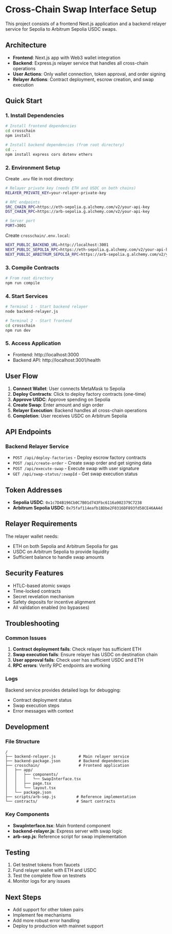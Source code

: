 # Cross-Chain Swap Interface Setup

This project consists of a frontend Next.js application and a backend relayer service for Sepolia to Arbitrum Sepolia USDC swaps.

## Architecture

- **Frontend**: Next.js app with Web3 wallet integration
- **Backend**: Express.js relayer service that handles all cross-chain operations
- **User Actions**: Only wallet connection, token approval, and order signing
- **Relayer Actions**: Contract deployment, escrow creation, and swap execution

## Quick Start

### 1. Install Dependencies

```bash
# Install frontend dependencies
cd crosschain
npm install

# Install backend dependencies (from root directory)
cd ..
npm install express cors dotenv ethers
```

### 2. Environment Setup

Create `.env` file in root directory:
```bash
# Relayer private key (needs ETH and USDC on both chains)
RELAYER_PRIVATE_KEY=your-relayer-private-key

# RPC endpoints
SRC_CHAIN_RPC=https://eth-sepolia.g.alchemy.com/v2/your-api-key
DST_CHAIN_RPC=https://arb-sepolia.g.alchemy.com/v2/your-api-key

# Server port
PORT=3001
```

Create `crosschain/.env.local`:
```bash
NEXT_PUBLIC_BACKEND_URL=http://localhost:3001
NEXT_PUBLIC_SEPOLIA_RPC=https://eth-sepolia.g.alchemy.com/v2/your-api-key
NEXT_PUBLIC_ARBITRUM_SEPOLIA_RPC=https://arb-sepolia.g.alchemy.com/v2/your-api-key
```

### 3. Compile Contracts

```bash
# From root directory
npm run compile
```

### 4. Start Services

```bash
# Terminal 1 - Start backend relayer
node backend-relayer.js

# Terminal 2 - Start frontend
cd crosschain
npm run dev
```

### 5. Access Application

- Frontend: http://localhost:3000
- Backend API: http://localhost:3001/health

## User Flow

1. **Connect Wallet**: User connects MetaMask to Sepolia
2. **Deploy Contracts**: Click to deploy factory contracts (one-time)
3. **Approve USDC**: Approve spending on Sepolia
4. **Create Swap**: Enter amount and sign order
5. **Relayer Execution**: Backend handles all cross-chain operations
6. **Completion**: User receives USDC on Arbitrum Sepolia

## API Endpoints

### Backend Relayer Service

- `POST /api/deploy-factories` - Deploy escrow factory contracts
- `POST /api/create-order` - Create swap order and get signing data
- `POST /api/execute-swap` - Execute swap with user signature
- `GET /api/swap-status/:swapId` - Get swap execution status

## Token Addresses

- **Sepolia USDC**: `0x1c7D4B196Cb0C7B01d743Fbc6116a902379C7238`
- **Arbitrum Sepolia USDC**: `0x75faf114eafb1BDbe2F0316DF893fd58CE46AA4d`

## Relayer Requirements

The relayer wallet needs:
- ETH on both Sepolia and Arbitrum Sepolia for gas
- USDC on Arbitrum Sepolia to provide liquidity
- Sufficient balance to handle swap amounts

## Security Features

- HTLC-based atomic swaps
- Time-locked contracts
- Secret revelation mechanism
- Safety deposits for incentive alignment
- All validation enabled (no bypasses)

## Troubleshooting

### Common Issues

1. **Contract deployment fails**: Check relayer has sufficient ETH
2. **Swap execution fails**: Ensure relayer has USDC on destination chain
3. **User approval fails**: Check user has sufficient USDC and ETH
4. **RPC errors**: Verify RPC endpoints are working

### Logs

Backend service provides detailed logs for debugging:
- Contract deployment status
- Swap execution steps
- Error messages with context

## Development

### File Structure

```
/
├── backend-relayer.js          # Main relayer service
├── backend-package.json        # Backend dependencies
├── crosschain/                 # Frontend application
│   ├── app/
│   │   ├── components/
│   │   │   └── SwapInterface.tsx
│   │   ├── page.tsx
│   │   └── layout.tsx
│   └── package.json
├── scripts/arb-sep.js         # Reference implementation
└── contracts/                 # Smart contracts
```

### Key Components

- **SwapInterface.tsx**: Main frontend component
- **backend-relayer.js**: Express server with swap logic
- **arb-sep.js**: Reference script for swap implementation

## Testing

1. Get testnet tokens from faucets
2. Fund relayer wallet with ETH and USDC
3. Test the complete flow on testnets
4. Monitor logs for any issues

## Next Steps

- Add support for other token pairs
- Implement fee mechanisms
- Add more robust error handling
- Deploy to production with mainnet support